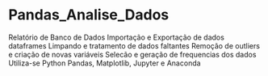 # Pandas_Analise_Dados
 Relatório de Banco de Dados
 Importação e Exportação de dados dataframes
 Limpando e tratamento de dados faltantes
 Remoção de outliers e criação de novas variáveis
 Selecão e geração de frequencias dos dados
 Utiliza-se Python Pandas, Matplotlib, Jupyter e Anaconda
